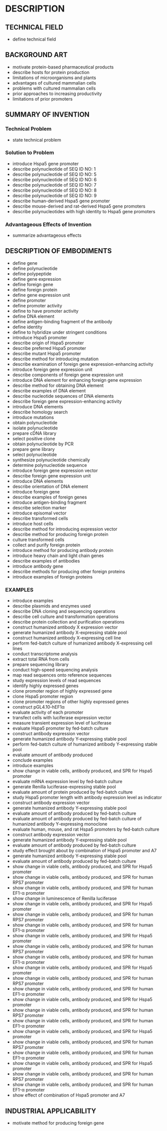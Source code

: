 # DESCRIPTION

## TECHNICAL FIELD

- define technical field

## BACKGROUND ART

- motivate protein-based pharmaceutical products
- describe hosts for protein production
- limitations of microorganisms and plants
- advantages of cultured mammalian cells
- problems with cultured mammalian cells
- prior approaches to increasing productivity
- limitations of prior promoters

## SUMMARY OF INVENTION

### Technical Problem

- state technical problem

### Solution to Problem

- introduce Hspa5 gene promoter
- describe polynucleotide of SEQ ID NO: 1
- describe polynucleotide of SEQ ID NO: 5
- describe polynucleotide of SEQ ID NO: 6
- describe polynucleotide of SEQ ID NO: 7
- describe polynucleotide of SEQ ID NO: 8
- describe polynucleotide of SEQ ID NO: 9
- describe human-derived Hspa5 gene promoter
- describe mouse-derived and rat-derived Hspa5 gene promoters
- describe polynucleotides with high identity to Hspa5 gene promoters

### Advantageous Effects of Invention

- summarize advantageous effects

## DESCRIPTION OF EMBODIMENTS

- define gene
- define polynucleotide
- define polypeptide
- define gene expression
- define foreign gene
- define foreign protein
- define gene expression unit
- define promoter
- define promoter activity
- define to have promoter activity
- define DNA element
- define antigen-binding fragment of the antibody
- define identity
- define to hybridize under stringent conditions
- introduce Hspa5 promoter
- describe origin of Hspa5 promoter
- describe preferred Hspa5 promoter
- describe mutant Hspa5 promoter
- describe method for introducing mutation
- describe examination of foreign gene expression-enhancing activity
- introduce foreign gene expression unit
- describe components of foreign gene expression unit
- introduce DNA element for enhancing foreign gene expression
- describe method for obtaining DNA element
- describe examples of DNA element
- describe nucleotide sequences of DNA elements
- describe foreign gene expression-enhancing activity
- introduce DNA elements
- describe homology search
- introduce mutations
- obtain polynucleotide
- isolate polynucleotide
- prepare cDNA library
- select positive clone
- obtain polynucleotide by PCR
- prepare gene library
- select polynucleotide
- synthesize polynucleotide chemically
- determine polynucleotide sequence
- introduce foreign gene expression vector
- describe foreign gene expression unit
- introduce DNA elements
- describe orientation of DNA element
- introduce foreign gene
- describe examples of foreign genes
- introduce antigen-binding fragment
- describe selection marker
- introduce episomal vector
- describe transformed cells
- introduce host cells
- describe method for introducing expression vector
- describe method for producing foreign protein
- culture transformed cells
- collect and purify foreign protein
- introduce method for producing antibody protein
- introduce heavy chain and light chain genes
- describe examples of antibodies
- introduce antibody gene
- describe methods for producing other foreign proteins
- introduce examples of foreign proteins

### EXAMPLES

- introduce examples
- describe plasmids and enzymes used
- describe DNA cloning and sequencing operations
- describe cell culture and transformation operations
- describe protein collection and purification operations
- construct humanized antibody X expression vector
- generate humanized antibody X-expressing stable pool
- construct humanized antibody X-expressing cell line
- perform fed-batch culture of humanized antibody X-expressing cell lines
- conduct transcriptome analysis
- extract total RNA from cells
- prepare sequencing library
- conduct high-speed sequencing analysis
- map read sequences onto reference sequences
- study expression levels of read sequences
- identify highly expressed genes
- clone promoter region of highly expressed gene
- clone Hspa5 promoter region
- clone promoter regions of other highly expressed genes
- construct pGL4.10-hEF1α
- evaluate activity of each promoter
- transfect cells with luciferase expression vector
- measure transient expression level of luciferase
- evaluate Hspa5 promoter by fed-batch culture
- construct antibody expression vector
- generate humanized antibody Y-expressing stable pool
- perform fed-batch culture of humanized antibody Y-expressing stable pool
- evaluate amount of antibody produced
- conclude examples
- introduce examples
- show change in viable cells, antibody produced, and SPR for Hspa5 promoter
- evaluate mRNA expression level by fed-batch culture
- generate Renilla luciferase-expressing stable pool
- evaluate amount of protein produced by fed-batch culture
- study Hspa5 promoter length with antibody expression level as indicator
- construct antibody expression vector
- generate humanized antibody Y-expressing stable pool
- evaluate amount of antibody produced by fed-batch culture
- evaluate amount of antibody produced by fed-batch culture of humanized antibody Y-expressing monoclone
- evaluate human, mouse, and rat Hspa5 promoters by fed-batch culture
- construct antibody expression vector
- generate humanized antibody Y-expressing stable pool
- evaluate amount of antibody produced by fed-batch culture
- study effect brought about by combination of Hspa5 promoter and A7
- generate humanized antibody Y-expressing stable pool
- evaluate amount of antibody produced by fed-batch culture
- show change in viable cells, antibody produced, and SPR for Hspa5 promoter
- show change in viable cells, antibody produced, and SPR for human RPS7 promoter
- show change in viable cells, antibody produced, and SPR for human EF1-α promoter
- show change in luminescence of Renilla luciferase
- show change in viable cells, antibody produced, and SPR for Hspa5 promoter
- show change in viable cells, antibody produced, and SPR for human RPS7 promoter
- show change in viable cells, antibody produced, and SPR for human EF1-α promoter
- show change in viable cells, antibody produced, and SPR for Hspa5 promoter
- show change in viable cells, antibody produced, and SPR for human RPS7 promoter
- show change in viable cells, antibody produced, and SPR for human EF1-α promoter
- show change in viable cells, antibody produced, and SPR for Hspa5 promoter
- show change in viable cells, antibody produced, and SPR for human RPS7 promoter
- show change in viable cells, antibody produced, and SPR for human EF1-α promoter
- show change in viable cells, antibody produced, and SPR for Hspa5 promoter
- show change in viable cells, antibody produced, and SPR for human RPS7 promoter
- show change in viable cells, antibody produced, and SPR for human EF1-α promoter
- show change in viable cells, antibody produced, and SPR for Hspa5 promoter
- show change in viable cells, antibody produced, and SPR for human RPS7 promoter
- show change in viable cells, antibody produced, and SPR for human EF1-α promoter
- show change in viable cells, antibody produced, and SPR for Hspa5 promoter
- show change in viable cells, antibody produced, and SPR for human RPS7 promoter
- show change in viable cells, antibody produced, and SPR for human EF1-α promoter
- show effect of combination of Hspa5 promoter and A7

## INDUSTRIAL APPLICABILITY

- motivate method for producing foreign gene

